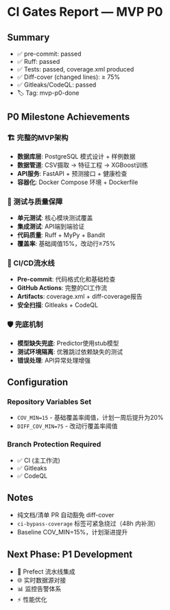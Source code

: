 # CI Gates Report — MVP P0

## Summary

- ✅ pre-commit: passed
- ✅ Ruff: passed
- ✅ Tests: passed, coverage.xml produced
- ✅ Diff-cover (changed lines): ≥ 75%
- ✅ Gitleaks/CodeQL: passed
- 🏷️ Tag: mvp-p0-done

## P0 Milestone Achievements

### 🏗️ 完整的MVP架构

- **数据库层**: PostgreSQL 模式设计 + 样例数据
- **数据管道**: CSV摄取 → 特征工程 → XGBoost训练
- **API服务**: FastAPI + 预测接口 + 健康检查
- **容器化**: Docker Compose 环境 + Dockerfile

### 🧪 测试与质量保障

- **单元测试**: 核心模块测试覆盖
- **集成测试**: API端到端验证
- **代码质量**: Ruff + MyPy + Bandit
- **覆盖率**: 基础阈值15%，改动行≥75%

### 🚀 CI/CD流水线

- **Pre-commit**: 代码格式化和基础检查
- **GitHub Actions**: 完整的CI工作流
- **Artifacts**: coverage.xml + diff-coverage报告
- **安全扫描**: Gitleaks + CodeQL

### 🛡️ 兜底机制

- **模型缺失兜底**: Predictor使用stub模型
- **测试环境隔离**: 优雅跳过依赖缺失的测试
- **错误处理**: API异常处理增强

## Configuration

### Repository Variables Set

- `COV_MIN=15` - 基础覆盖率阈值，计划一周后提升为20%
- `DIFF_COV_MIN=75` - 改动行覆盖率阈值

### Branch Protection Required

- ✅ CI (主工作流)
- ✅ Gitleaks
- ✅ CodeQL

## Notes

- 纯文档/清单 PR 自动豁免 diff-cover
- `ci-bypass-coverage` 标签可紧急绕过（48h 内补测）
- Baseline COV_MIN=15%，计划渐进提升

## Next Phase: P1 Development

- 🔄 Prefect 流水线集成
- 🌐 实时数据源对接
- 📊 监控告警体系
- ⚡ 性能优化
